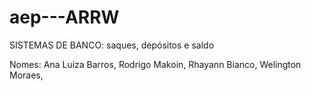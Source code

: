 # aep---ARRW
SISTEMAS DE BANCO: saques, depósitos e saldo

Nomes: Ana Luiza Barros, 
       Rodrigo Makoin, 
       Rhayann Bianco, 
       Welington Moraes, 
